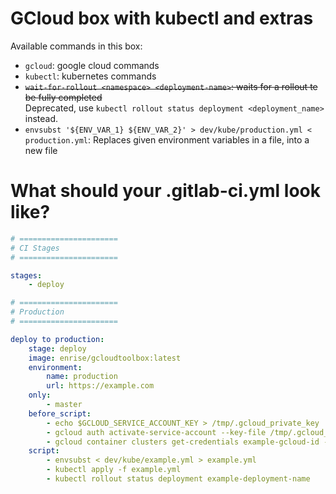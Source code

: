 # GCloud box with kubectl and extras

Available commands in this box:

- `gcloud`: google cloud commands
- `kubectl`: kubernetes commands
- ~~`wait-for-rollout <namespace> <deployment-name>`: waits for a rollout te be fully completed~~
    <br>Deprecated, use `kubectl rollout status deployment <deployment_name>` instead.
- `envsubst '${ENV_VAR_1} ${ENV_VAR_2}' > dev/kube/production.yml < production.yml`: Replaces given environment variables in a file, into a new file

# What should your .gitlab-ci.yml look like?

```yml
# ======================
# CI Stages
# ======================

stages:
    - deploy

# ======================
# Production
# ======================

deploy to production:
    stage: deploy
    image: enrise/gcloudtoolbox:latest
    environment:
        name: production
        url: https://example.com
    only:
        - master
    before_script:
        - echo $GCLOUD_SERVICE_ACCOUNT_KEY > /tmp/.gcloud_private_key
        - gcloud auth activate-service-account --key-file /tmp/.gcloud_private_key
        - gcloud container clusters get-credentials example-gcloud-id --project example-project --zone europe-example
    script:
        - envsubst < dev/kube/example.yml > example.yml
        - kubectl apply -f example.yml
        - kubectl rollout status deployment example-deployment-name
```
